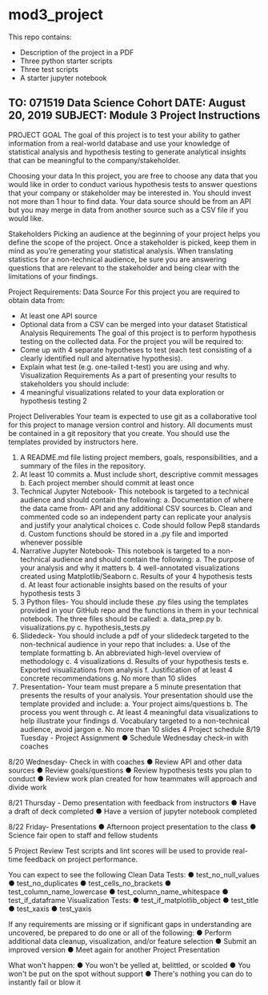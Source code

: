 # mod3_project

This repo contains:
* Description of the project in a PDF
* Three python starter scripts
* Three test scripts
* A starter jupyter notebook

TO: 071519 Data Science Cohort
DATE: August 20, 2019
SUBJECT: Module 3 Project Instructions
-------------------------------------------------------------------------------------------------------------------------------
PROJECT GOAL
The goal of this project is to test your ability to gather information from a real-world database
and use your knowledge of statistical analysis and hypothesis testing to generate analytical
insights that can be meaningful to the company/stakeholder.

Choosing your data
In this project, you are free to choose any data that you would like in order to conduct various
hypothesis tests to answer questions that your company or stakeholder may be interested in.
You should invest not more than 1 hour to find data. Your data source should be from an API
but you may merge in data from another source such as a CSV file if you would like.

Stakeholders
Picking an audience at the beginning of your project helps you define the scope of the project.
Once a stakeholder is picked, keep them in mind as you’re generating your statistical analysis.
When translating statistics for a non-technical audience, be sure you are answering questions
that are relevant to the stakeholder and being clear with the limitations of your findings.

Project Requirements:
Data Source
For this project you are required to obtain data from:
- At least one API source
- Optional data from a CSV can be merged into your dataset
Statistical Analysis Requirements
The goal of this project is to perform hypothesis testing on the collected data. For the project
you will be required to:
- Come up with 4 separate hypotheses to test (each test consisting of a clearly identified
null and alternative hypothesis).
- Explain what test (e.g. one-tailed t-test) you are using and why.
Visualization Requirements
As a part of presenting your results to stakeholders you should include:
- 4 meaningful visualizations related to your data exploration or hypothesis testing
2


Project Deliverables
Your team is expected to use git as a collaborative tool for this project to manage
version control and history. All documents must be contained in a git repository that you
create. You should use the templates provided by instructors here.
1. A README.md file listing project members, goals, responsibilities, and a
summary of the files in the repository.
2. At least 10 commits
a. Must include short, descriptive commit messages
b. Each project member should commit at least once
3. Technical Jupyter Notebook- This notebook is targeted to a technical audience
and should contain the following:
a. Documentation of where the data came from- API and any additional CSV
sources
b. Clean and commented code so an independent party can replicate your
analysis and justify your analytical choices
c. Code should follow Pep8 standards
d. Custom functions should be stored in a .py file and imported whenever
possible
4. Narrative Jupyter Notebook- This notebook is targeted to a non-technical
audience and should contain the following:
a. The purpose of your analysis and why it matters
b. 4 well-annotated visualizations created using Matplotlib/Seaborn
c. Results of your 4 hypothesis tests
d. At least four actionable insights based on the results of your hypothesis
tests
3
5. 3 Python files- You should include these .py files using the templates provided in
your GitHub repo and the functions in them in your technical notebook. The
three files should be called:
a. data_prep.py
b. visualizations.py
c. hypothesis_tests.py
6. Slidedeck- You should include a pdf of your slidedeck targeted to the
non-technical audience in your repo that includes:
a. Use of the template formatting
b. An abbreviated high-level overview of methodology
c. 4 visualizations
d. Results of your hypothesis tests
e. Exported visualizations from analysis
f. Justification of at least 4 concrete recommendations
g. No more than 10 slides
7. Presentation- Your team must prepare a 5 minute presentation that presents the
results of your analysis. Your presentation should use the template provided and
include:
a. Your project aims/questions
b. The process you went through
c. At least 4 meaningful data visualizations to help illustrate your findings
d. Vocabulary targeted to a non-technical audience, avoid jargon
e. No more than 10 slides
4
Project schedule
8/19 Tuesday - Project Assignment
● Schedule Wednesday check-in with coaches

8/20 Wednesday- Check in with coaches
● Review API and other data sources
● Review goals/questions
● Review hypothesis tests you plan to conduct
● Review work plan created for how teammates will approach and divide work

8/21 Thursday - Demo presentation with feedback from instructors
● Have a draft of deck completed
● Have a version of jupyter notebook completed

8/22 Friday- Presentations
● Afternoon project presentation to the class
● Science fair open to staff and fellow students


5
Project Review
Test scripts and lint scores will be used to provide real-time feedback on project
performance. 

You can expect to see the following
Clean Data Tests:
● test_no_null_values
● test_no_duplicates
● test_cells_no_brackets
● test_column_name_lowercase
● test_column_name_whitespace
● test_if_dataframe
Visualization Tests:
● test_if_matplotlib_object
● test_title
● test_xaxis
● test_yaxis

If any requirements are missing or if significant gaps in understanding are uncovered,
be prepared to do one or all of the following:
● Perform additional data cleanup, visualization, and/or feature selection
● Submit an improved version
● Meet again for another Project Presentation

What won't happen:
● You won't be yelled at, belittled, or scolded
● You won't be put on the spot without support
● There's nothing you can do to instantly fail or blow it
